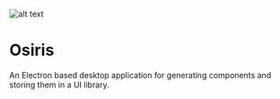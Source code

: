 


![alt text](https://files.slack.com/files-pri/T011AKC99S8-F017ALQ3JJV/final-osiris.jpg)


# Osiris
An Electron based desktop application for generating components and storing them in a UI library. 
